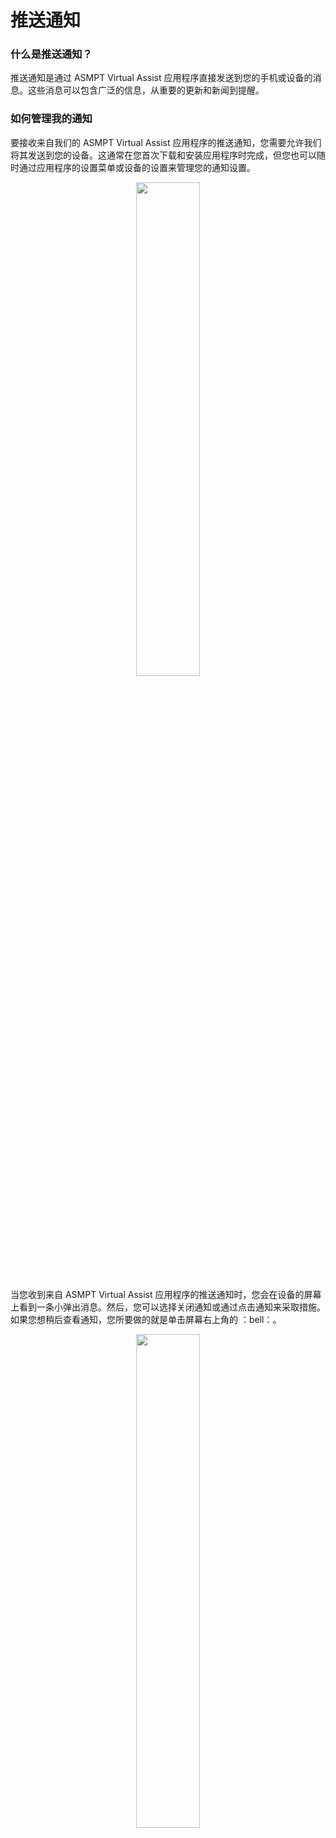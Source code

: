 # 推送通知

### 什么是推送通知？
推送通知是通过 ASMPT Virtual Assist 应用程序直接发送到您的手机或设备的消息。这些消息可以包含广泛的信息，从重要的更新和新闻到提醒。

### 如何管理我的通知

要接收来自我们的 ASMPT Virtual Assist 应用程序的推送通知，您需要允许我们将其发送到您的设备。这通常在您首次下载和安装应用程序时完成，但您也可以随时通过应用程序的设置菜单或设备的设置来管理您的通知设置。

<p align="center"><img src="https://i.imgur.com/mjbLm7O.jpg" width="45%"></p>


当您收到来自 ASMPT Virtual Assist 应用程序的推送通知时，您会在设备的屏幕上看到一条小弹出消息。然后，您可以选择关闭通知或通过点击通知来采取措施。如果您想稍后查看通知，您所要做的就是单击屏幕右上角的 ：bell：。

<p align="center"><img src="https://i.imgur.com/ppbpLgc.gif" width="45%"></p>


